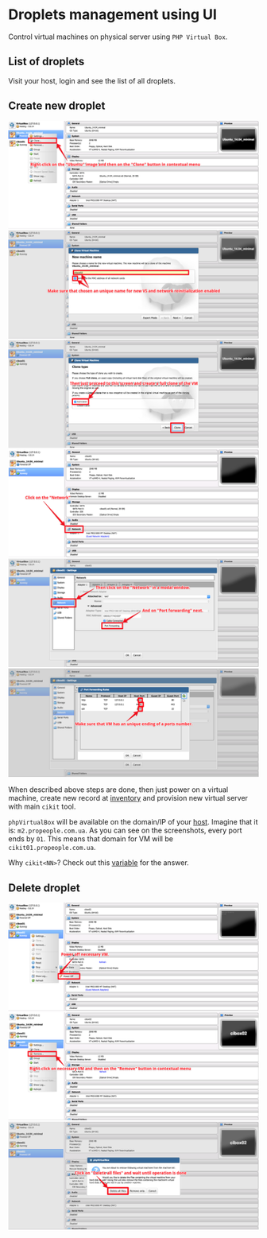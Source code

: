 # Droplets management using UI

Control virtual machines on physical server using `PHP Virtual Box`.

## List of droplets

Visit your host, login and see the list of all droplets.

## Create new droplet

![Clone original VM](images/create/vbox1.png)
![Set an unique name and network reinitialization](images/create/vbox2.png)
![Finish cloning](images/create/vbox3.png)
![Click on the Network](images/create/vbox4.png)
![Click on the Port forwarding](images/create/vbox5.png)
![Configure ports](images/create/vbox6.png)

When described above steps are done, then just power on a virtual machine, create new record at [inventory](/inventory#L7-L8) and provision new virtual server with main `cikit` tool.

`phpVirtualBox` will be available on the domain/IP of your [host](../host). Imagine that it is: `m2.propeople.com.ua`. As you can see on the screenshots, every port ends by `01`. This means that domain for VM will be `cikit01.propeople.com.ua`.

Why `cikit<NN>`? Check out this [variable](../../../matrix/matrix.yml#L7) for the answer.

## Delete droplet

![Power off VM](images/delete/vbox1.png)
![Remove VM](images/delete/vbox2.png)
![Confirm removal](images/delete/vbox3.png)
